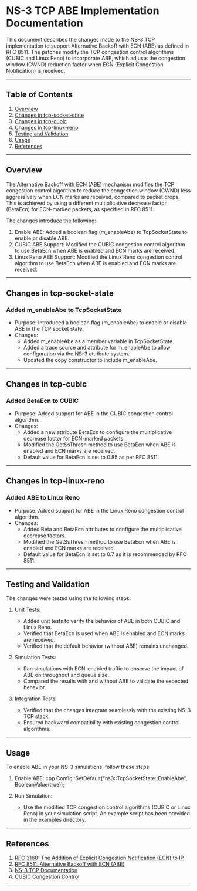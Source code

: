 # NS-3 TCP ABE Implementation Documentation

This document describes the changes made to the NS-3 TCP implementation to support Alternative Backoff with ECN (ABE) as defined in RFC 8511. The patches modify the TCP congestion control algorithms (CUBIC and Linux Reno) to incorporate ABE, which adjusts the congestion window (CWND) reduction factor when ECN (Explicit Congestion Notification) is received.

---

## Table of Contents
1. [Overview](#overview)
2. [Changes in tcp-socket-state](#changes-in-tcp-socket-state)
3. [Changes in tcp-cubic](#changes-in-tcp-cubic)
4. [Changes in tcp-linux-reno](#changes-in-tcp-linux-reno)
5. [Testing and Validation](#testing-and-validation)
6. [Usage](#usage)
7. [References](#references)

---

## Overview
The Alternative Backoff with ECN (ABE) mechanism modifies the TCP congestion control algorithm to reduce the congestion window (CWND) less aggressively when ECN marks are received, compared to packet drops. This is achieved by using a different multiplicative decrease factor (BetaEcn) for ECN-marked packets, as specified in RFC 8511.

The changes introduce the following:
1. Enable ABE: Added a boolean flag (m_enableAbe) to TcpSocketState to enable or disable ABE.
2. CUBIC ABE Support: Modified the CUBIC congestion control algorithm to use BetaEcn when ABE is enabled and ECN marks are received.
3. Linux Reno ABE Support: Modified the Linux Reno congestion control algorithm to use BetaEcn when ABE is enabled and ECN marks are received.

---

## Changes in tcp-socket-state

### Added m_enableAbe to TcpSocketState
- Purpose: Introduced a boolean flag (m_enableAbe) to enable or disable ABE in the TCP socket state.
- Changes:
  - Added m_enableAbe as a member variable in TcpSocketState.
  - Added a trace source and attribute for m_enableAbe to allow configuration via the NS-3 attribute system.
  - Updated the copy constructor to include m_enableAbe.
---

## Changes in tcp-cubic

### Added BetaEcn to CUBIC
- Purpose: Added support for ABE in the CUBIC congestion control algorithm.
- Changes:
  - Added a new attribute BetaEcn to configure the multiplicative decrease factor for ECN-marked packets.
  - Modified the GetSsThresh method to use BetaEcn when ABE is enabled and ECN marks are received.
  - Default value for BetaEcn is set to 0.85 as per RFC 8511.
---

## Changes in tcp-linux-reno

### Added ABE to Linux Reno
- Purpose: Added support for ABE in the Linux Reno congestion control algorithm.
- Changes:
  - Added Beta and BetaEcn attributes to configure the multiplicative decrease factors.
  - Modified the GetSsThresh method to use BetaEcn when ABE is enabled and ECN marks are received.
  - Default value for BetaEcn is set to 0.7 as it is recommended by RFC 8511.

---

## Testing and Validation
The changes were tested using the following steps:
1. Unit Tests:
   - Added unit tests to verify the behavior of ABE in both CUBIC and Linux Reno.
   - Verified that BetaEcn is used when ABE is enabled and ECN marks are received.
   - Verified that the default behavior (without ABE) remains unchanged.

2. Simulation Tests:
   - Ran simulations with ECN-enabled traffic to observe the impact of ABE on throughput and queue size.
   - Compared the results with and without ABE to validate the expected behavior.

3. Integration Tests:
   - Verified that the changes integrate seamlessly with the existing NS-3 TCP stack.
   - Ensured backward compatibility with existing congestion control algorithms.

---

## Usage
To enable ABE in your NS-3 simulations, follow these steps:

1. Enable ABE:
   cpp
   Config::SetDefault("ns3::TcpSocketState::EnableAbe", BooleanValue(true));
   

2. Run Simulation:
   - Use the modified TCP congestion control algorithms (CUBIC or Linux Reno) in your simulation script. An example script has been provided in the examples directory.

---

## References
1. [RFC 3168: The Addition of Explicit Congestion Notification (ECN) to IP](https://datatracker.ietf.org/doc/html/rfc3168)
2. [RFC 8511: Alternative Backoff with ECN (ABE)](https://datatracker.ietf.org/doc/html/rfc8511)
3. [NS-3 TCP Documentation](https://www.nsnam.org/docs/release/3.36/doxygen/group__tcp.html)
4. [CUBIC Congestion Control](https://dl.acm.org/doi/10.1145/1400097.1400105)

---

